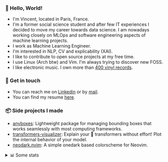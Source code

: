 ### 👋 Hello, World!

- I'm Vincent, located in Paris, France.
- I'm a former social science student and after few IT experiences I decided to move my career towards data science. I am nowadays working closely on MLOps and software engineering aspects of machine learning projects.
- I work as Machine Learning Engineer.
- I'm interested in NLP, CV and explicability (XAI).
- I like to contribute to open source projects at my free time.
- I use Linux (Arch btw) and Vim. I'm always trying to discover new FOSS.
- I like electronic music. I own more than [400 vinyl records](https://www.discogs.com/user/Voigt_Kampff/collection).

### 🔗 Get in touch

- You can reach me on [Linkedin](https://www.linkedin.com/in/vincent-duchauffour-3a9641155/) or by [mail](mailto:vincent.duchauffour@proton.me).
- You can find my resume [here](https://raw.githubusercontent.com/VDuchauffour/resume/main/resume.pdf).

### 📦 Side projects I made

- [anyboxes](https://github.com/VDuchauffour/anyboxes): Lightweight package for managing bounding boxes that works seamlessly with most computing frameworks.
- [transformers-visualizer](https://github.com/VDuchauffour/transformers-visualizer): Explain your 🤗 transformers without effort! Plot the internal behavior of your model. 
- [neodark.nvim](https://github.com/VDuchauffour/neodark.nvim): A simple onedark based colorscheme for Neovim.

<details><summary>📊 Some stats</summary>  
  
<p align="center">
  <img alt="VDuchauffour's github stats" src="https://github-readme-stats.vercel.app/api?username=VDuchauffour&include_all_commits=true&show_icons=true&theme=react"/>
  <br />
  <img alt="VDuchauffour's streak stats" src="https://streak-stats.demolab.com?user=VDuchauffour&theme=react"/>
  <br />
  <img alt="VDuchauffour's language stats" src="https://github-readme-stats.vercel.app/api/top-langs/?username=VDuchauffour&count_private=true&include_all_commits=true&show_icons=true&layout=compact&theme=react"/>
  <!--   <br />
  <img alt="VDuchauffour's Wakatime stats" src="https://github-readme-stats.vercel.app/api/wakatime?username=VDuchauffour&theme=react"/> -->
</p>

#### 🧭 Wakatime stats
<!--START_SECTION:waka-->
![Code Time](http://img.shields.io/badge/Code%20Time-848%20hrs%2041%20mins-blue)

![Lines of code](https://img.shields.io/badge/From%20Hello%20World%20I%27ve%20Written-619.3%20thousand%20lines%20of%20code-blue)

**🐱 My GitHub Data** 

> 📦 978.2 kB Used in GitHub's Storage 
 > 
> 🏆 1,640 Contributions in the Year 2023
 > 
> 🚫 Not Opted to Hire
 > 
> 📜 9 Public Repositories 
 > 
> 🔑 1 Private Repositories 
 > 
**I'm a Night 🦉** 

```text
🌞 Morning                38 commits          █░░░░░░░░░░░░░░░░░░░░░░░░   05.61 % 
🌆 Daytime                240 commits         █████████░░░░░░░░░░░░░░░░   35.45 % 
🌃 Evening                234 commits         █████████░░░░░░░░░░░░░░░░   34.56 % 
🌙 Night                  165 commits         ██████░░░░░░░░░░░░░░░░░░░   24.37 % 
```
📅 **I'm Most Productive on Wednesday** 

```text
Monday                   148 commits         █████░░░░░░░░░░░░░░░░░░░░   21.86 % 
Tuesday                  71 commits          ███░░░░░░░░░░░░░░░░░░░░░░   10.49 % 
Wednesday                165 commits         ██████░░░░░░░░░░░░░░░░░░░   24.37 % 
Thursday                 122 commits         █████░░░░░░░░░░░░░░░░░░░░   18.02 % 
Friday                   77 commits          ███░░░░░░░░░░░░░░░░░░░░░░   11.37 % 
Saturday                 20 commits          █░░░░░░░░░░░░░░░░░░░░░░░░   02.95 % 
Sunday                   74 commits          ███░░░░░░░░░░░░░░░░░░░░░░   10.93 % 
```


📊 **This Week I Spent My Time On** 

```text
💬 Programming Languages: 
C++                      8 hrs 15 mins       ███████░░░░░░░░░░░░░░░░░░   29.24 % 
Python                   6 hrs 17 mins       ██████░░░░░░░░░░░░░░░░░░░   22.27 % 
XML                      4 hrs 46 mins       ████░░░░░░░░░░░░░░░░░░░░░   16.90 % 
Text                     1 hr 59 mins        ██░░░░░░░░░░░░░░░░░░░░░░░   07.06 % 
ActionScript 3           1 hr 47 mins        ██░░░░░░░░░░░░░░░░░░░░░░░   06.34 % 
```


 Last Updated on 01/09/2023 00:36:17 UTC
<!--END_SECTION:waka-->
</details>
